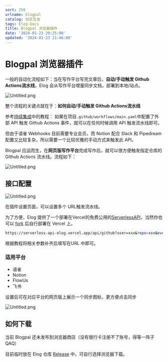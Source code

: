 ```yaml
---
sort: 250
urlname: blogpal
catalog: 社区生态
tags: Elog-Docs
title: Blogpal 浏览器插件
date: '2024-01-23 20:25:00'
updated: '2024-01-23 21:46:00'
---
```


# Blogpal 浏览器插件


一般的自动化流程如下：当在写作平台写完文章后，**自动/手动触发 Github Actions流水线**，Elog 会从写作平台增量同步文档，部署到本地/站点。


![Untitled.png](https://image.1874.cool/elog-docs-images/eb226e2770d6125d87d45f598aaa461c.png)


整个流程的关键点就在于：**如何自动/手动触发 Github Actions流水线**


参考[持续集成](/notion/vy55q9xwlqlsfrvk#serverless-api)中的教程： 如果在项目`.github/workflows/main.yaml`中配置了外部 API 触发 Github Actions 事件，就可以在任何时候调用 API 触发流水线即可。


但由于语雀 Webhooks 目前需要专业会员，而 Notion 配合 Slack 和 Pipedream 配置又比较复杂，所以需要一个比较优雅的手动方式来触发此 API。


Blogpal 应运而生，在**网页版写作平台**完成写作后，就可以很方便触发指定仓库的 Github Actions 流水线。流程如下：


![Untitled.png](https://image.1874.cool/elog-docs-images/6df1220c86666811a3cffaaf25ad1947.png)


## 接口配置


![Untitled.png](https://image.1874.cool/elog-docs-images/1dc62708c4fbd0da5f749b5af150bcb8.png)


在插件设置页面，可以设置多个 URL触发流水线。


为了方便，Elog 提供了一个部署在Vercel的免费公用的[ServerlessAPI](https://github.com/elog-x/serverless-api)，当然你也可以 [fork](https://github.com/elog-x/serverless-api/fork) 后自行部署在 Vercel 上。


```bash
https://serverless-api-elog.vercel.app/api/github?user=xxx&repo=xxx&event_type=xxx&token=xxx
```


根据教程将相关参数补齐后填写在URL 中即可。


### 适用平台

- 语雀
- Notion
- FlowUs
- 飞书

设置后可在对应平台的网页版上展示一个同步图标，更方便点击同步


![Untitled.png](https://image.1874.cool/elog-docs-images/aee3a943bc644bbaabc978894aa0e88a.png)


## 如何下载


当前 Blogpal 还未发布到浏览器商店（没有银行卡注册不了账号，得等一阵子QAQ）


目前临时放在 Elog 仓库 [Release](https://github.com/LetTTGACO/elog/releases/tag/v0.13.1) 中，可自行选择浏览器下载。

